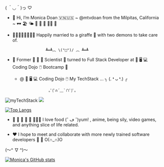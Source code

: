 
( ＾◡＾)っ ♡

- 👋 Hi, I’m Monica Doan 🇻🇳🇺🇸 ~ @mtvdoan from the Milpitas, California ~ 🕶 🏖 🌤 🧋 🍱 🍔 🤙🏼 🍜

- 🧑🏼👩🏻👧🏻👦🏻 Happily married to a giraffe 🦒 with two demons to take care of. 
     
                     ┻━┻︵ \(°□°)/ ︵ ┻━┻

- 👀 Former 🧫 🧪 🐁 Scientist 🔬 turned to Full Stack Developer at 💾 🖥️ 💻 Coding Dojo 🖱️ Bootcamp 🥷

     - @ 💾 🖥️ 💻 Coding Dojo 🖱️ My TechStack ... ╮ (. ❛ ᴗ ❛.) ╭



                        ｡ﾟ(ﾟ∩´﹏`∩ﾟ)ﾟ｡

<img style="border: 2px white" src="https://github-readme-tech-stack.vercel.app/api/cards?title=My%20Tech%20Stack&lineCount=4&theme=tokyonight&align=left&line1=HTML5,HTML,E34F26;CSS3,CSS3,1572B6;Bootstrap,Bootstrap,7952B3;JavaScript,JavaScript,F7DF1E;&line2=Node.js,Node.js,339933;Python,Python,3776AB;Flask,Flask,29B5E8;React,React,61DAFB;&line3=MySQL,MySQL,4479A1;Spring,Spring,6DB33F;Java,Java,2F2625;MongoDB,MongoDB,47A248;&line4=Microsoft%20Office,Microsoft%20Office,D83B01;&line4=Microsoft%20Office,Microsoft%20Office,D83B01;" alt="myTechStack"/>

<img style="border: 2px white" src="https://img.shields.io/badge/LinkedIn-0077B5?style=for-the-badge&logo=linkedin&logoColor=white">


[![Top Langs](https://github-readme-stats.vercel.app/api/top-langs/?username=mtvdoan&layout=compact&theme=tokyonight)](https://github.com/mtvdoan/github-readme-stats)
    
    
- 🍘 🍙 🍛 🥘 🍜 🍲🍝🍚 I love food (ˆ ڡ ˆ)yum! , anime, being sily, video games, and anything slice of life related. 

- ❤️ I hope to meet and collaborate with more newly trained software developers 🥰 🤗  O(∩_∩)O

(〜^ ∇ ^)〜

[![Monica's GitHub stats](https://github-readme-stats.vercel.app/api?username=mtvdoan&&theme=tokyonight)](https://github.com/mtvdoan/github-readme-stats)

